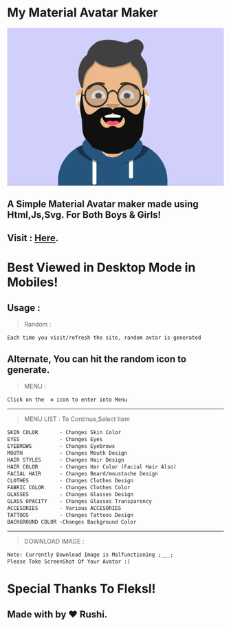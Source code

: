 My Material Avatar Maker
========================
<img src="avatar.png" align="center" alt="Material Avatar" />

A Simple Material Avatar maker made using Html,Js,Svg.
For Both Boys & Girls!
----------------------

 Visit : [Here](https://rushiranpise.github.io/MyMAM/).
 ------
 
 Best Viewed in Desktop Mode in Mobiles!
 ======================================
 
Usage :
------
> Random :
```shell
Each time you visit/refresh the site, random avtar is generated
```
Alternate, You can hit the random icon to generate.
---
> MENU :
```shell
Click on the  ≡ icon to enter into Menu
```
---
> MENU LIST : To Continue,Select Item
```shell
SKIN COLOR       - Changes Skin Color
EYES             - Changes Eyes
EYEBROWS         - Changes Eyebrows
MOUTH            - Changes Mouth Design
HAIR STYLES      - Changes Hair Design
HAIR COLOR       - Changes Har Color (Facial Hair Also)
FACIAL HAIR      - Changes Beard/moustache Design
CLOTHES          - Changes Clothes Design
FABRIC COLOR     - Changes Clothes Color
GLASSES          - Changes Glasses Design
GLASS OPACITY    - Changes Glasses Transparency 
ACCESORIES       - Various ACCESORIES
TATTOOS          - Changes Tattoos Design
BACKGROUND COLOR -Changes Background Color
```
---
> DOWNLOAD IMAGE :
```shell
Note: Currently Download Image is Malfunctioning ;___;
Please Take ScreenShot Of Your Avatar :)
```
Special Thanks To Fleksl!
========================
Made with by ❤️ Rushi.
-----------------------
